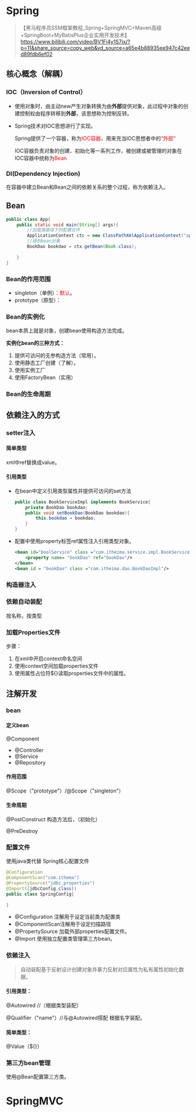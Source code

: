 # Spring

> 【黑马程序员SSM框架教程_Spring+SpringMVC+Maven高级+SpringBoot+MyBatisPlus企业实用开发技术】 https://www.bilibili.com/video/BV1Fi4y1S7ix/?p=11&share_source=copy_web&vd_source=a65e4b88935ee947c42eed89fdb6ef02

## 核心概念（解耦）

### IOC（Inversion of Control）

- 使用对象时，由主动new产生对象转换为由**外部**提供对象，此过程中对象的创建控制权由程序转移到**外部**，该思想称为控制反转。

- Spring技术对IOC思想进行了实现。

  Spring提供了一个容器，称为<font color=red>IOC容器</font>，用来充当IOC思想者中的<font color=red>“外部”</font>

  IOC容器负责对象的创建、初始化等一系列工作，被创建或被管理的对象在IOC容器中统称为<font color=red>Bean</font>



### DI(Dependency Injection)

在容器中建立Bean和Bean之间的依赖关系的整个过程，称为依赖注入。

## Bean

```java
public class App{
    public static void main(String[] args){
        //加载类路径下的配置文件
        ApplicationContext ctc = new ClassPathXmlApplicationContext("applicationContext.xml");
        //得到bean对象
        BookDao bookdao = ctx.getBean(Book.class);     
        
    }
}
```

### Bean的作用范围

- singleton（单例）：<font color=red>默认</font>。
- prototype（原型）：

### Bean的实例化

bean本质上就是对象，创建bean使用构造方法完成。

**实例化bean的三种方式：**

1. 提供可访问的无参构造方法（常用）。
2. 使用静态工厂创建（了解）。
3. 使用实例工厂
4. 使用FactoryBean（实用）

### Bean的生命周期



## 依赖注入的方式

### setter注入

#### 简单类型

xml中ref替换成value。

#### 引用类型

- 在bean中定义引用类型属性并提供可访问的set方法

  ```java
  public class BookServiceImpl implements BookService{
      private BookDao bookdao;
      public void setBookDao(BookDao bookdao){
          this.bookdao = bookdao;
      }
  }
  ```

- 配置中使用property标签ref属性注入引用类型对象。

  ```xml
  <bean id="boolService" class ="com.itheima.service.impl.BookServiceImpl">
      <property name= "bookDao" ref="bookDao"/>
  </bean>
  <bean id = "bookDao" class ="com.itheima.dao.BookDaoImpl"/>
  ```

### 构造器注入





### 依赖自动装配

按名称，按类型



### 加载Properties文件

步骤：

1. 在xml中开启context命名空间
2. 使用context空间加载properties文件
3. 使用属性占位符${}读取properties文件中的属性。



## 注解开发

### bean

#### 定义bean

@Component

- @Controller
- @Service
- @Repository

#### 作用范围

@Scope（"prototype"）/@Scope（"singleton"）

#### 生命周期

@PostConstruct 构造方法后，（初始化）

@PreDestroy 



### 配置文件

使用java类代替 Spring核心配置文件

```java
@Configuration
@ComponentScan("com.ithema")
@PropertySource("jdbc.properties")
@Import({jdbcConfig.class})
public class SpringConfig{
    
}
```

- @Configuration 注解用于设定当前类为配置类
- @ComponentScan注解用于设定扫描路径
- @PropertySource  加载外部properties配置文件。
- @Import  使用独立配置类管理第三方bean。



### 依赖注入

> 自动装配基于反射设计创建对象并暴力反射对应属性为私有属性初始化数据。

#### 引用类型：

@Autowired    //（根据类型装配）

@Qualifier（"name"）//与@Autowired搭配 根据名字装配。

#### 简单类型：

@Value（${}）



### 第三方bean管理

使用@Bean配置第三方类。



# SpringMVC





